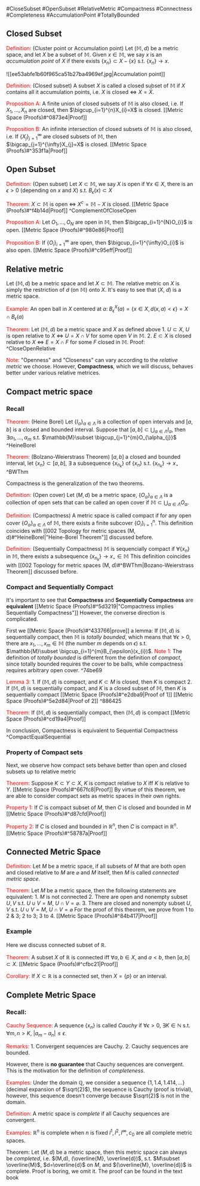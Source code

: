 #CloseSubset #OpenSubset #RelativeMetric #Compactness #Connectness #Completeness 
#AccumulationPoint #TotallyBounded
## Closed Subset

<font color="#ff0000">Definition:</font> (Cluster point or Accumulation point) Let $(\mathbb{M}, d)$ be a metric space, and let $X$ be a subset of $\mathbb{M}$. Given $x\in \mathbb{M}$, we say $x$ is an *accumulation point* of $X$ if there exists $\{x_{n}\}\subset X-\{x\}$ s.t. $\{x_{n}\}\rightarrow x$.   

![[ee53abfe1b60f965ca51b27ba4969ef.jpg|Accumulation point]]

<font color="#ff0000">Definition:</font> (Closed subset) A subset $X$ is called a closed subset of $\mathbb{M}$ if $X$ contains all it accumulation points, i.e. $X$ is closed $\iff$ $X=\bar{X}$. 

<font color="#ff0000"><font color="#ff0000">Proposition A</font>: </font> A finite union of closed subsets of $\mathbb{M}$ is also closed, i.e. If $X_{1}, \dots, X_{n}$ are closed, then $\bigcup_{i=1}^{n}X_{i}=X$ is closed.
	[[Metric Space (Proofs)#^0873e4|Proof]]

<font color="#ff0000">Proposition B:</font> An infinite intersection of closed subsets of $\mathbb{M}$ is also closed, i.e. If $\{X_{j}\}_{j=1}^{\infty}$ are closed subsets of $\mathbb{M}$, then $\bigcap_{j=1}^{\infty}X_{j}=X$ is closed.
	[[Metric Space (Proofs)#^353f1a|Proof]]

## Open Subset

<font color="#ff0000">Definition:</font> (Open subset) Let $X\subset \mathbb{M}$, we say $X$ is open if $\forall x\in X$, there is an $\epsilon>0$ (depending on $x$ and $X$) s.t. $B_{\epsilon}(x)\subset X$

<font color="#ff0000">Theorem:</font> $X\subset \mathbb{M}$ is open $\iff$ $X^{c}=\mathbb{M}-X$ is closed.
	[[Metric Space (Proofs)#^f4b14d|Proof]]  ^ComplementOfCloseOpen

<font color="#ff0000">Proposition A:</font> Let $O_{1}, \dots, O_{N}$ are open in $\mathbb{M}$, then $\bigcap_{i=1}^{N}O_{i}$ is open.
	[[Metric Space (Proofs)#^980e86|Proof]]

<font color="#ff0000">Proposition B:</font> If $\{O_{i}\}_{i=1}^{\infty}$ are open, then $\bigcup_{i=1}^{\infty}O_{i}$ is also open.
	[[Metric Space (Proofs)#^c95eff|Proof]]

## Relative metric

Let $(\mathbb{M}, d)$ be a metric space and let $X\subset \mathbb{M}$. The relative metric on $X$ is simply the restriction of $d$ (on $\mathbb{M}$) onto $X$. It's easy to see that ($X$, $d$) is a metric space.

<font color="#ff0000">Example:</font> An open ball in $X$ centered at $a$: $B_{\epsilon}^{X}(a)=\{x\in X, d(x, a)<\epsilon\}=X\cap B_{\epsilon}(a)$ 

<font color="#ff0000">Theorem:</font> Let $(\mathbb{M},d)$ be a metric space and $X$ as defined above
	1. $U\subset X$, $U$ is open relative to $X$ $\iff$ $U=X\cap V$ for some open $V$ in $\mathbb{M}$.
	2. $E\subset X$ is closed relative to $X$ $\iff$ $E=X\cap F$ for some $F$ closed in $\mathbb{M}$.
	Proof: ^CloseOpenRelative

<font color="#ff0000">Note:</font> "Openness" and "Closeness" can vary according to the *relative metric* we choose. However, **Compactness**, which we will discuss, behaves better under various relative metrices.

## Compact metric space

### Recall

<font color="#ff0000">Theorem:</font> (Heine Borel) Let $\{I_{\alpha}\}_{\alpha\in\Lambda}$ is a collection of open intervals and $[a,b]$ is a closed and bounded interval. Suppose that $[a,b]\subset \bigcup_{\alpha\in\Lambda}I_{\alpha}$, then $\exists \alpha_{1}, \dots, \alpha_{m}$ s.t. $\mathbb{M}\subset \bigcup_{j=1}^{m}O_{\alpha_{j}}$ ^HeineBorel

<font color="#ff0000">Theorem:</font> (Bolzano-Weierstrass Theorem) $[a,b]$ a closed and bounded interval, let $\{x_{n}\}\subset [a,b]$, $\exists$ a subsequence $\{x_{n_{k}}\}$ of $\{x_{n}\}$ s.t. $\{x_{n_{k}}\}\rightarrow x_{\star}$ ^BWThm

Compactness is the generalization of the two theorems.

<font color="#ff0000">Definition:</font> (Open cover) Let $(M,d)$ be a metric space, $\{O_{\alpha}\}_{\alpha\in\Lambda}$ is a collection of open sets that can be called an open cover if $\mathbb{M}\subset\bigcup_{\alpha\in\Lambda}O_{\alpha}$.

<font color="#ff0000">Definition:</font> (Compactness) A metric space is called compact if for any open cover $\{O_{\alpha}\}_{\alpha\in\Lambda}$ of $\mathbb{M}$, there exists a finite subcover $\{O_{i}\}_{i=1}^{n}$.
	This definition coincides with [[002 Topology for metric spaces (M, d)#^HeineBorel|"Heine-Borel Theorem"]] discussed before. 

<font color="#ff0000">Definition:</font> (Sequentially Compactness) $\mathbb{M}$ is sequencially compact if $\forall \{x_{n}\}$ in $\mathbb{M}$, there exists a subsequence $\{x_{n_{k}}\}\rightarrow x_{\star}\in \mathbb{M}$
	This definition coincides with [[002 Topology for metric spaces (M, d)#^BWThm|Bozano-Weierstrass Theorem]] discussed before.

### Compact and Sequentially Compact

It's important to see that **Compactness** and **Sequentially Compactness** are **equivalent**
	[[Metric Space (Proofs)#^5d3219|"Compactness implies Sequentially Compactness"]] 
However, the converse direction is complicated.

First we [[Metric Space (Proofs)#^433766|prove]] a lemma: If $(\mathbb{M},d)$ is sequentially compact, then $\mathbb{M}$ is *totally bounded*, which means that $\forall \epsilon>0$, there are $x_{1}, \dots, x_{m}\in \mathbb{M}$ (the number $m$ depends on $\epsilon$) s.t. $\mathbb{M}\subset \bigcup_{i=1}^{m}B_{\epsilon}(x_{i})$.
	<font color="#ff0000">Note 1:</font> The definition of *totally bounded* is different from the definition of *compact*, since totally bounded requires the cover to be balls, while compactness requires arbitrary open cover.  ^74be69

<font color="#ff0000">Lemma 3:</font> 
	1. If $(\mathbb{M},d)$ is compact, and $K\subset M$ is closed, then $K$ is compact
	2. If $(\mathbb{M}, d)$ is sequentially compact, and $K$ is a closed subset of $\mathbb{M}$, then $K$ is sequentially compact
[[Metric Space (Proofs)#^e2dba9|Proof of 1]]
[[Metric Space (Proofs)#^5e2d84|Proof of 2]] ^886425

<font color="#ff0000">Theorem:</font> If $(\mathbb{M}, d)$ is sequentially compact, then $(\mathbb{M}, d)$ is compact
	[[Metric Space (Proofs)#^cd19a4|Proof]]

In conclusion, Compactness is equivalent to Sequential Compactness ^CompactEqualSequential

### Property of Compact sets

Next, we observe how compact sets behave better than open and closed subsets up to relative metric

<font color="#ff0000">Theorem:</font> Suppose $K\subset Y\subset X$, $K$ is compact relative to $X$ iff $K$ is relative to $Y$.
	[[Metric Space (Proofs)#^667fc8|Proof]]
By virtue of this theorem, we are able to consider compact sets as metric spaces in their own rights.

<font color="#ff0000">Property 1:</font> If $C$ is compact subset of $M$, then $C$ is closed and bounded in $M$
	[[Metric Space (Proofs)#^d87cfd|Proof]]

<font color="#ff0000">Property 2:</font> If $C$ is closed and bounded in $\mathbb{R}^{n}$, then $C$ is compact in $\mathbb{R}^{n}$.
	[[Metric Space (Proofs)#^58787a|Proof]] 

## Connected Metric Space

<font color="#ff0000">Definition:</font> Let $M$ be a metric space, if all subsets of $M$ that are both open and closed relative to $M$ are $\varnothing$  and $M$ itself, then $M$ is called *connected metric space*.  

<font color="#ff0000">Theorem:</font> Let $M$ be a metric space, then the following statements are equivalent:
	1. $M$ is not connected
	2. There are open and nonempty subset $U,V$ s.t. $U\cup V=M$, $U\cap V=\varnothing$.
	3. There are closed and nonempty subset $U,V$ s.t. $U\cup V=M$, $U\cap V=\varnothing$
	For the proof of this theorem, we prove from 1 to 2 & 3; 2 to 3; 3 to 4.
	[[Metric Space (Proofs)#^84b417|Proof]]

### Example

Here we discuss connected subset of $\mathbb{R}$.

<font color="#ff0000">Theorem:</font> A subset $X$ of $\mathbb{R}$ is connected iff $\forall a,b\in X$, and $a<b$, then $[a, b]\subset X$.
	[[Metric Space (Proofs)#^cfbc21|Proof]]

<font color="#ff0000">Corollary:</font> If $X\subset \mathbb{R}$ is a connected set, then $X=\{p\}$ or an interval.

## Complete Metric Space

### Recall:

<font color="#ff0000">Cauchy Sequence:</font> A sequence $\{x_{n}\}$ is called *Cauchy* if $\forall \epsilon>0$, $\exists K\in\mathbb{N}$ s.t. $\forall m,n>K$, $|a_{m}-a_{n}|\leq\epsilon$.

<font color="#ff0000">Remarks:</font>
	1. Convergent sequences are Cauchy.
	2. Cauchy sequences are bounded.

However, there is **no guarantee** that Cauchy sequences are convergent. This is the motivation for the definition of *completeness*.

<font color="#ff0000">Examples:</font> Under the domain $\mathbb{Q}$, we consider a sequence $\{1, 1.4, 1.414, \dots\}$ (decimal expansion of $\sqrt{2}$), the sequence is Cauchy (proof is trivial), however, this sequence doesn't converge because $\sqrt{2}$ is not in the domain.

<font color="#ff0000">Definition:</font> A metric space is *complete* if all Cauchy sequences are convergent.

<font color="#ff0000">Examples:</font> 
	$\mathbb{R}^{n}$ is complete when $n$ is fixed
	$l^{1}, l^{2}, l^{\infty}, c_{0}$ are all complete metric spaces.

Theorem: Let $(M,d)$ be a metric space, then this metric space can always be *completed*, i.e. $(M,d), (\overline{M}, \overline{d})$, s.t. $M\subset \overline{M}$, $d=\overline{d}$ on $M$, and $(\overline{M}, \overline{d})$ is complete.
	Proof is boring, we omit it. The proof can be found in the text book













